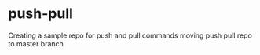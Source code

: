 # push-pull
Creating a sample repo for push and pull commands
moving push pull repo to master branch
